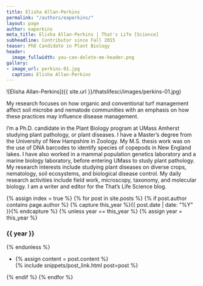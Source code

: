 ```yaml
---
title: Elisha Allan-Perkins
permalink: "/authors/eaperkins/"
layout: page
author: eaperkins
meta_title: Elisha Allan-Perkins | That's Life [Science]
subheadline: Contributor since Fall 2015
teaser: PhD Candidate in Plant Biology
header:
  image_fullwidth: you-can-delete-me-header.png
gallery:
- image_url: perkins-01.jpg
  caption: Elisha Allan-Perkins
---
```


![Elisha Allan-Perkins]({{ site.url }}/thatslifesci/images/perkins-01.jpg)

My research focuses on how organic and conventional turf management affect soil microbe and nematode communities with an emphasis on how these practices may influence disease management.

I’m a Ph.D. candidate in the Plant Biology program at UMass Amherst studying plant pathology, or plant diseases.  I have a Master’s degree from the University of New Hampshire in Zoology. My M.S. thesis work was on the use of DNA barcodes to identify species of copepods in New England lakes. I have also worked in a mammal population genetics laboratory and a marine biology laboratory, before entering UMass to study plant pathology. My research interests include studying plant diseases on diverse crops, nematology, soil ecosystems, and biological disease control. My daily research activities include field work, microscopy, taxonomy, and molecular biology. I am a writer and editor for the That’s Life Science blog.

{% assign index = true %}
{% for post in site.posts %}
{% if post.author contains page.author %}
{% capture this_year %}{{ post.date | date: "%Y" }}{% endcapture %}
{% unless year == this_year %}
{% assign year = this_year %}
<h3>{{ year }}</h3>
{% endunless %}
<ul style="list-style-type:disc">
 <li> 
 {% assign content = post.content %} 
 <article>
 {% include snippets/post_link.html post=post %}
 </article>
 </li>
</ul>
{% endif %}
{% endfor %}

